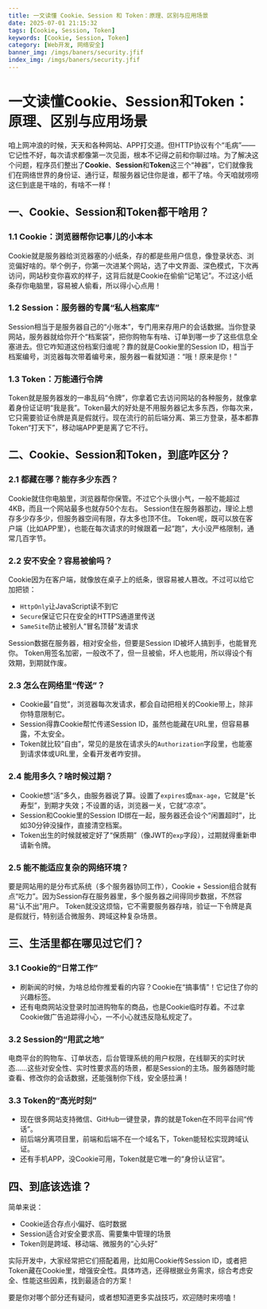```yaml
---
title: 一文读懂 Cookie、Session 和 Token：原理、区别与应用场景
date: 2025-07-01 21:15:32
tags: [Cookie, Session, Token]
keywords: [Cookie, Session, Token]
category: [Web开发, 网络安全]
banner_img: /imgs/baners/security.jfif
index_img: /imgs/baners/security.jfif
---
```


# 一文读懂Cookie、Session和Token：原理、区别与应用场景
咱上网冲浪的时候，天天和各种网站、APP打交道。但HTTP协议有个“毛病”——它记性不好，每次请求都像第一次见面，根本不记得之前和你聊过啥。为了解决这个问题，程序员们整出了**Cookie**、**Session**和**Token**这三个“神器”，它们就像我们在网络世界的身份证、通行证，帮服务器记住你是谁，都干了啥。今天咱就唠唠这仨到底是干啥的，有啥不一样！

## 一、Cookie、Session和Token都干啥用？
### 1.1 Cookie：浏览器帮你记事儿的小本本
Cookie就是服务器给浏览器塞的小纸条，存的都是些用户信息，像登录状态、浏览偏好啥的。举个例子，你第一次进某个网站，选了中文界面、深色模式，下次再访问，网站秒变你喜欢的样子，这背后就是Cookie在偷偷“记笔记”。不过这小纸条存你电脑里，容易被人偷看，所以得小心点用！

### 1.2 Session：服务器的专属“私人档案库”
Session相当于是服务器自己的“小账本”，专门用来存用户的会话数据。当你登录网站，服务器就给你开个“档案袋”，把你购物车有啥、订单到哪一步了这些信息全塞进去。但它咋知道这份档案归谁呢？靠的就是Cookie里的Session ID，相当于档案编号，浏览器每次带着编号来，服务器一看就知道：“哦！原来是你！”

### 1.3 Token：万能通行令牌
Token就是服务器发的一串乱码“令牌”，你拿着它去访问网站的各种服务，就像拿着身份证证明“我是我”。Token最大的好处是不用服务器记太多东西，你每次来，它只需要验证令牌是真是假就行。现在流行的前后端分离、第三方登录，基本都靠Token“打天下”，移动端APP更是离了它不行。

## 二、Cookie、Session和Token，到底咋区分？
### 2.1 都藏在哪？能存多少东西？
Cookie就住你电脑里，浏览器帮你保管。不过它个头很小气，一般不能超过4KB，而且一个网站最多也就存50个左右。
Session住在服务器那边，理论上想存多少存多少，但服务器空间有限，存太多也顶不住。
Token呢，既可以放在客户端（比如APP里），也能在每次请求的时候跟着一起“跑”，大小没严格限制，通常几百字节。

### 2.2 安不安全？容易被偷吗？
Cookie因为在客户端，就像放在桌子上的纸条，很容易被人篡改。不过可以给它加把锁：
- `HttpOnly`让JavaScript读不到它
- `Secure`保证它只在安全的HTTPS通道里传送
- `SameSite`防止被别人“冒名顶替”发请求

Session数据在服务器，相对安全些，但要是Session ID被坏人搞到手，也能冒充你。
Token用签名加密，一般改不了，但一旦被偷，坏人也能用，所以得设个有效期，到期就作废。

### 2.3 怎么在网络里“传送”？
- Cookie最“自觉”，浏览器每次发请求，都会自动把相关的Cookie带上，除非你特意限制它。
- Session得靠Cookie帮忙传递Session ID，虽然也能藏在URL里，但容易暴露，不太安全。
- Token就比较“自由”，常见的是放在请求头的`Authorization`字段里，也能塞到请求体或URL里，全看开发者咋安排。

### 2.4 能用多久？啥时候过期？
- Cookie想“活”多久，由服务器说了算。设置了`expires`或`max-age`，它就是“长寿型”，到期才失效；不设置的话，浏览器一关，它就“凉凉”。
- Session和Cookie里的Session ID绑在一起，服务器还会设个“闲置超时”，比如30分钟没操作，直接清空档案。
- Token出生的时候就被定好了“保质期”（像JWT的`exp`字段），过期就得重新申请新令牌。

### 2.5 能不能适应复杂的网络环境？
要是网站用的是分布式系统（多个服务器协同工作），Cookie + Session组合就有点“吃力”。因为Session存在服务器里，多个服务器之间得同步数据，不然容易“认不出”用户。
Token就没这烦恼，它不需要服务器存啥，验证一下令牌是真是假就行，特别适合微服务、跨域这种复杂场景。

## 三、生活里都在哪见过它们？
### 3.1 Cookie的“日常工作”
- 刷新闻的时候，为啥总给你推爱看的内容？Cookie在“搞事情”！它记住了你的兴趣标签。
- 还有电商网站没登录时加进购物车的商品，也是Cookie临时存着。不过拿Cookie做广告追踪得小心，一不小心就违反隐私规定了。

### 3.2 Session的“用武之地”
电商平台的购物车、订单状态，后台管理系统的用户权限，在线聊天的实时状态……这些对安全性、实时性要求高的场景，都是Session的主场。服务器随时能查看、修改你的会话数据，还能强制你下线，安全感拉满！

### 3.3 Token的“高光时刻”
- 现在很多网站支持微信、GitHub一键登录，靠的就是Token在不同平台间“传话”。
- 前后端分离项目里，前端和后端不在一个域名下，Token能轻松实现跨域认证。
- 还有手机APP，没Cookie可用，Token就是它唯一的“身份认证官”。

## 四、到底该选谁？
简单来说：
- Cookie适合存点小偏好、临时数据
- Session适合对安全要求高、需要集中管理的场景
- Token则是跨域、移动端、微服务的“心头好”

实际开发中，大家经常把它们搭配着用，比如用Cookie传Session ID，或者把Token藏在Cookie里，增强安全性。具体咋选，还得根据业务需求，综合考虑安全、性能这些因素，找到最适合的方案！

要是你对哪个部分还有疑问，或者想知道更多实战技巧，欢迎随时来唠嗑！ 